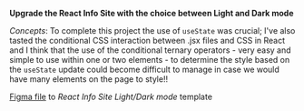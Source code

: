**Upgrade the React Info Site with the choice between Light and Dark mode**

*Concepts*: To complete this project the use of `useState` was crucial; I've also tasted the conditional CSS interaction between .jsx files and CSS in React and I think that the use of the conditional ternary operators - very easy and simple to use within one or two elements - to determine the style based on the `useState` update could become difficult to manage in case we would have many elements on the page to style!! 

[Figma file](https://www.figma.com/file/PgvQLtyTdUf8e9K9khjzZJ/ReactFacts-Light-Dark-Modes?node-id=0%3A1) to *React Info Site Light/Dark mode* template